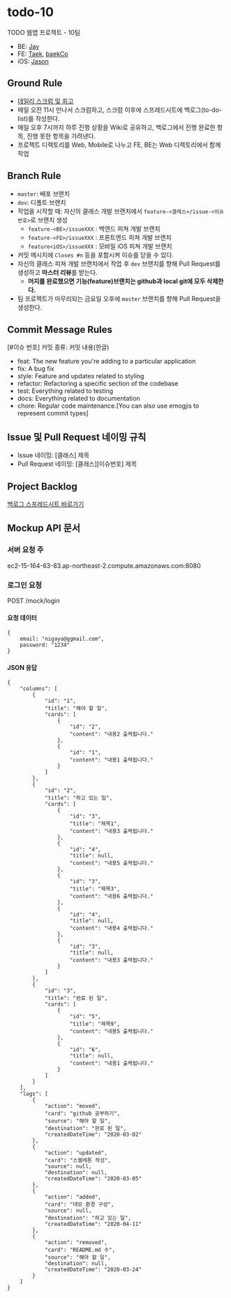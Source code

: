 # todo-10

TODO 웹앱 프로젝트 - 10팀

* BE: [Jay](https://github.com/beginin15)
* FE: [Taek](https://github.com/seungdeng17), [baekCo](https://github.com/baekCode)
* iOS: [Jason](https://github.com/ehgud0670)

## Ground Rule

* [데일리 스크럼 및 회고](https://github.com/codesquad-member-2020/todo-10/wiki/%EB%8D%B0%EC%9D%BC%EB%A6%AC-%EC%8A%A4%ED%81%AC%EB%9F%BC-%EB%B0%8F-%ED%9A%8C%EA%B3%A0)
* 매일 오전 11시 만나서 스크럼하고, 스크럼 이후에 스프레드시트에 백로그(to-do-list)를 작성한다.
* 매일 오후 7시까지 하루 진행 상황을 Wiki로 공유하고, 백로그에서 진행 완료한 항목, 진행 못한 항목을 가려낸다.
* 프로젝트 디렉토리를 Web, Mobile로 나누고 FE, BE는 Web 디렉토리에서 함께 작업

## Branch Rule

* `master`: 배포 브랜치
* `dev`: 디폴트 브랜치
* 작업을 시작할 때: 자신의 클래스 개발 브랜치에서 `feature-<클래스>/issue-<이슈번호>`로 브랜치 생성
  * `feature-<BE>/issueXXX` : 백엔드 피쳐 개발 브랜치
  * `feature-<FE>/issueXXX` : 프론트엔드 피쳐 개발 브랜치
  * `feature<iOS>/issueXXX` : 모바일 iOS 피쳐 개발 브랜치
* 커밋 메시지에 `Closes #n` 등을 포함시켜 이슈를 닫을 수 있다. 
* 자신의 클래스 피쳐 개발 브랜치에서 작업 후 `dev` 브랜치를 향해 Pull Request를 생성하고 **마스터 리뷰**를 받는다.
  * **머지를 완료했으면 기능(feature)브랜치는 github과 local git에 모두 삭제한다.**
* 팀 프로젝트가 마무리되는 금요일 오후에 `master` 브랜치를 향해 Pull Request을 생성한다.

## Commit Message Rules

[#이슈 번호] 커밋 종류: 커밋 내용(한글)

* feat: The new feature you're adding to a particular application
* fix: A bug fix
* style: Feature and updates related to styling
* refactor: Refactoring a specific section of the codebase
* test: Everything related to testing
* docs: Everything related to documentation
* chore: Regular code maintenance.[You can also use emogjis to represent commit types]

## Issue 및 Pull Request 네이밍 규칙

* Issue 네이밍: [클래스] 제목
* Pull Request 네이밍: [클래스][이슈번호] 제목

## Project Backlog

[백로그 스프레드시트 바로가기](https://docs.google.com/spreadsheets/d/1Sl-0e0Yn5wYYx2IcyoMGC_MMitMFhuW9W1sN1DHI19Q/edit#gid=722419157)

## Mockup API 문서

### 서버 요청 주

ec2-15-164-63-83.ap-northeast-2.compute.amazonaws.com:8080

### 로그인 요청

POST /mock/login

#### 요청 데이터
```
{
    email: "nigayo@ggmail.com",
    password: "1234"
}
```

#### JSON 응답

```
{
    "columns": [
        {
            "id": "1",
            "title": "해야 할 일",
            "cards": [
                {
                    "id": "2",
                    "content": "내용2 출력됩니다."
                },
                {
                    "id": "1",
                    "content": "내용1 출력됩니다."
                }
            ]
        },
        {
            "id": "2",
            "title": "하고 있는 일",
            "cards": [
                {
                    "id": "3",
                    "title": "제목1",
                    "content": "내용3 출력됩니다."
                },
                {
                    "id": "4",
                    "title": null,
                    "content": "내용5 출력됩니다."
                },
                {
                    "id": "3",
                    "title": "제목3",
                    "content": "내용6 출력됩니다."
                },
                {
                    "id": "4",
                    "title": null,
                    "content": "내용4 출력됩니다."
                },
                {
                    "id": "3",
                    "title": null,
                    "content": "내용3 출력됩니다."
                }
            ]
        },
        {
            "id": "3",
            "title": "완료 된 일",
            "cards": [
                {
                    "id": "5",
                    "title": "제목9",
                    "content": "내용5 출력됩니다."
                },
                {
                    "id": "6",
                    "title": null,
                    "content": "내용1 출력됩니다."
                }
            ]
        }
    ],
    "logs": [
        {
            "action": "moved",
            "card": "github 공부하기",
            "source": "해야 할 일",
            "destination": "완료 된 일",
            "createdDateTime": "2020-03-02"
        },
        {
            "action": "updated",
            "card": "스켈레톤 작성",
            "source": null,
            "destination": null,
            "createdDateTime": "2020-03-05"
        },
        {
            "action": "added",
            "card": "데모 환경 구성",
            "source": null,
            "destination": "하고 있는 일",
            "createdDateTime": "2020-04-11"
        },
        {
            "action": "removed",
            "card": "README.md 수",
            "source": "해야 할 일",
            "destination": null,
            "createdDateTime": "2020-03-24"
        }
    ]
}
```
